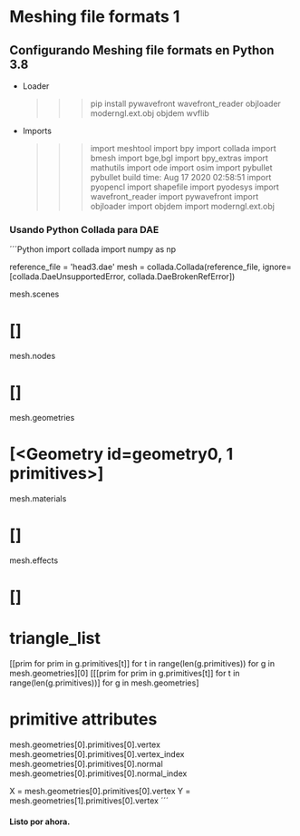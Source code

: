 # Meshing file formats 1

## Configurando Meshing file formats en Python 3.8


- Loader
  >>> pip install pywavefront wavefront_reader objloader moderngl.ext.obj objdem wvflib

- Imports
  >>> import meshtool
  >>> import bpy
  >>> import collada
  >>> import bmesh
  >>> import bge,bgl
  >>> import bpy_extras
  >>> import mathutils
  >>> import ode
  >>> import osim
  >>> import pybullet
  pybullet build time: Aug 17 2020 02:58:51
  >>> import pyopencl
  >>> import shapefile
  >>> import pyodesys
  >>> import wavefront_reader
  >>> import pywavefront
  >>> import objloader
  >>> import objdem
  >>> import moderngl.ext.obj

### Usando Python Collada para DAE
´´´Python
import collada
import numpy as np

reference_file = 'head3.dae'
mesh = collada.Collada(reference_file, ignore=[collada.DaeUnsupportedError, collada.DaeBrokenRefError])

mesh.scenes
# [<Scene id=myscene nodes=1>]

mesh.nodes
# []

mesh.geometries
# [<Geometry id=geometry0, 1 primitives>]

mesh.materials
# [<Material id=material0 effect=effect0>]

mesh.effects
# [<Effect id=effect0 type=phong>]

# triangle_list
[[prim for prim in g.primitives[t]] for t in range(len(g.primitives)) for g in mesh.geometries][0]
[[[prim for prim in g.primitives[t]] for t in range(len(g.primitives))] for g in mesh.geometries]

# primitive attributes
mesh.geometries[0].primitives[0].vertex
mesh.geometries[0].primitives[0].vertex_index
mesh.geometries[0].primitives[0].normal
mesh.geometries[0].primitives[0].normal_index

X = mesh.geometries[0].primitives[0].vertex
Y = mesh.geometries[1].primitives[0].vertex
´´´
#### Listo por ahora. 
